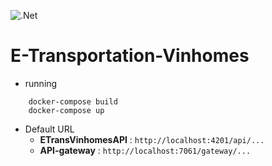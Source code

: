 ![.Net](https://img.shields.io/badge/.NET-5C2D91?style=for-the-badge&logo=.net&logoColor=white) 
# E-Transportation-Vinhomes
- running
```terminal
    docker-compose build
    docker-compose up
```

- Default URL
    - **ETransVinhomesAPI**  : `http://localhost:4201/api/...`
    - **API-gateway** : `http://localhost:7061/gateway/...`
    
